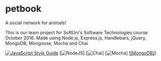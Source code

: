 # petbook
A social network for animals!

This is our team project for SoftUni's Software Technologies course October 2016.
Made using Node.js, Express.js, Handlebars, jQuery, MongoDB, Mongoose, Mocha and Chai

[![JavaScript Style Guide](https://cdn.rawgit.com/feross/standard/master/badge.svg)](https://github.com/feross/standard)
[![NodeJS](https://nodejs.org/static/images/logos/nodejs-new-pantone-black.png)]
[![Chai](https://cdn.tutsplus.com/net/uploads/2014/01/nodejs-testing-chai-retina-preview.png)]
[![Mocha](https://cldup.com/xFVFxOioAU.svg)]
[![MongoDB]](https://smyl.es/wurdp/assets/mongodb.png)]
